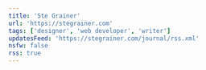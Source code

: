 ```yaml
---
title: 'Ste Grainer'
url: 'https://stegrainer.com'
tags: ['designer', 'web developer', 'writer']
updatesFeed: 'https://stegrainer.com/journal/rss.xml'
nsfw: false
rss: true
---
```

